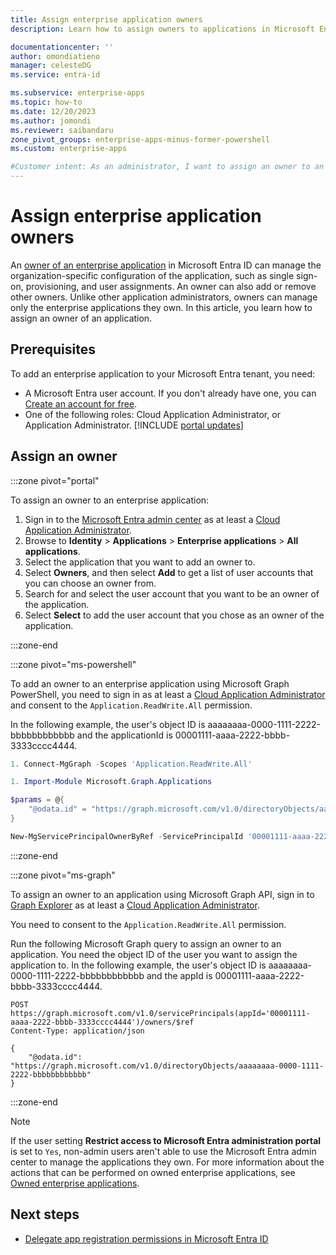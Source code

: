 ```yaml
---
title: Assign enterprise application owners
description: Learn how to assign owners to applications in Microsoft Entra ID

documentationcenter: ''
author: omondiatieno
manager: celesteDG
ms.service: entra-id

ms.subservice: enterprise-apps
ms.topic: how-to
ms.date: 12/20/2023
ms.author: jomondi
ms.reviewer: saibandaru
zone_pivot_groups: enterprise-apps-minus-former-powershell
ms.custom: enterprise-apps

#Customer intent: As an administrator, I want to assign an owner to an enterprise application in Microsoft Entra, so that the owner can manage the organization-specific configuration of the application and perform tasks such as single sign-on, provisioning, and user assignments.
---
```


# Assign enterprise application owners

An [owner of an enterprise application](overview-assign-app-owners.md) in Microsoft Entra ID can manage the organization-specific configuration of the application, such as single sign-on, provisioning, and user assignments. An owner can also add or remove other owners. Unlike other application administrators, owners can manage only the enterprise applications they own. In this article, you learn how to assign an owner of an application.

## Prerequisites

To add an enterprise application to your Microsoft Entra tenant, you need:

- A Microsoft Entra user account. If you don't already have one, you can [Create an account for free](https://azure.microsoft.com/free/?WT.mc_id=A261C142F).
- One of the following roles: Cloud Application Administrator, or Application Administrator.
[!INCLUDE [portal updates](~/includes/portal-update.md)]

## Assign an owner

:::zone pivot="portal"

To assign an owner to an enterprise application:

1. Sign in to the [Microsoft Entra admin center](https://entra.microsoft.com) as at least a [Cloud Application Administrator](~/identity/role-based-access-control/permissions-reference.md#cloud-application-administrator). 
1. Browse to **Identity** > **Applications** > **Enterprise applications** > **All applications**.
1. Select the application that you want to add an owner to.
1. Select **Owners**, and then select **Add** to get a list of user accounts that you can choose an owner from.
1. Search for and select the user account that you want to be an owner of the application.
1. Select **Select** to add the user account that you chose as an owner of the application.

:::zone-end

:::zone pivot="ms-powershell"

To add an owner to an enterprise application using Microsoft Graph PowerShell, you need to sign in as at least a [Cloud Application Administrator](~/identity/role-based-access-control/permissions-reference.md#cloud-application-administrator) and consent to the `Application.ReadWrite.All` permission.

In the following example, the user's object ID is aaaaaaaa-0000-1111-2222-bbbbbbbbbbbb and the applicationId is 00001111-aaaa-2222-bbbb-3333cccc4444.

```powershell
1. Connect-MgGraph -Scopes 'Application.ReadWrite.All'

1. Import-Module Microsoft.Graph.Applications

$params = @{
    "@odata.id" = "https://graph.microsoft.com/v1.0/directoryObjects/aaaaaaaa-0000-1111-2222-bbbbbbbbbbbb"
}

New-MgServicePrincipalOwnerByRef -ServicePrincipalId '00001111-aaaa-2222-bbbb-3333cccc4444' -BodyParameter $params
```

:::zone-end

:::zone pivot="ms-graph"

To assign an owner to an application using Microsoft Graph API, sign in to [Graph Explorer](https://developer.microsoft.com/graph/graph-explorer) as at least a [Cloud Application Administrator](~/identity/role-based-access-control/permissions-reference.md#cloud-application-administrator).

You need to consent to the `Application.ReadWrite.All` permission.

Run the following Microsoft Graph query to assign an owner to an application. You need the object ID of the user you want to assign the application to. In the following example, the user's object ID is aaaaaaaa-0000-1111-2222-bbbbbbbbbbbb and the appId is 00001111-aaaa-2222-bbbb-3333cccc4444.

```http
POST https://graph.microsoft.com/v1.0/servicePrincipals(appId='00001111-aaaa-2222-bbbb-3333cccc4444')/owners/$ref
Content-Type: application/json

{
    "@odata.id": "https://graph.microsoft.com/v1.0/directoryObjects/aaaaaaaa-0000-1111-2222-bbbbbbbbbbbb"
}
```

:::zone-end

> [!NOTE]
> If the user setting **Restrict access to Microsoft Entra administration portal** is set to `Yes`, non-admin users aren't able to use the Microsoft Entra admin center to manage the applications they own. For more information about the actions that can be performed on owned enterprise applications, see [Owned enterprise applications](~/fundamentals/users-default-permissions.md#owned-enterprise-applications).

## Next steps

- [Delegate app registration permissions in Microsoft Entra ID](~/identity/role-based-access-control/delegate-app-roles.md)
